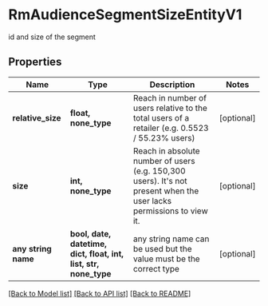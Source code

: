 # RmAudienceSegmentSizeEntityV1

id and size of the segment

## Properties
Name | Type | Description | Notes
------------ | ------------- | ------------- | -------------
**relative_size** | **float, none_type** | Reach in number of users relative to the total users of a retailer (e.g. 0.5523 / 55.23% users) | [optional] 
**size** | **int, none_type** | Reach in absolute number of users (e.g. 150,300 users). It&#39;s not present when the user lacks permissions  to view it. | [optional] 
**any string name** | **bool, date, datetime, dict, float, int, list, str, none_type** | any string name can be used but the value must be the correct type | [optional]

[[Back to Model list]](../README.md#documentation-for-models) [[Back to API list]](../README.md#documentation-for-api-endpoints) [[Back to README]](../README.md)


